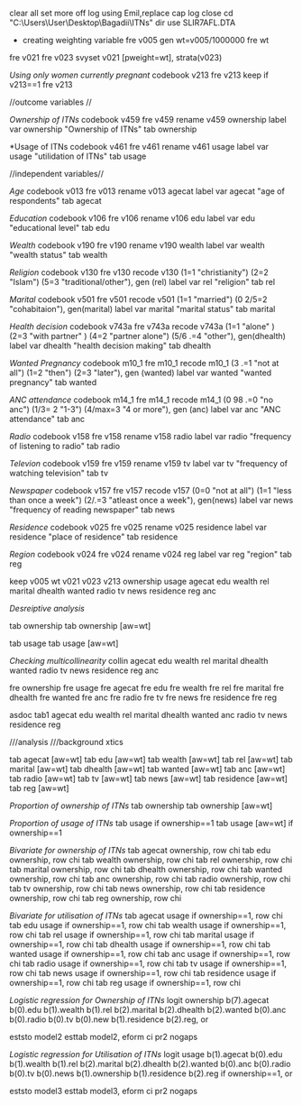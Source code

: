 clear all
set more off
log using Emil,replace
cap log close 
cd "C:\Users\User\Desktop\Bagadii\ITNs"
dir
use SLIR7AFL.DTA 

* creating weighting variable
fre v005
gen wt=v005/1000000
fre wt

fre v021
fre v023
svyset v021 [pweight=wt], strata(v023)

*Using only women currently pregnant*
codebook v213
fre v213
keep if v213==1
fre v213

//outcome variables //

*Ownership of ITNs*
codebook v459
fre v459
rename v459 ownership
label var ownership "Ownership of ITNs"
tab ownership

*Usage of ITNs
codebook v461
fre v461
rename v461 usage
label var usage "utilidation of ITNs"
tab usage

//independent variables//

*Age*
codebook v013
fre v013
rename v013 agecat
label var agecat "age of respondents"
tab agecat

*Education*
codebook v106
fre v106
rename v106 edu
label var edu "educational level"
tab edu

*Wealth*
codebook v190
fre v190
rename v190 wealth
label var wealth "wealth status"
tab wealth

*Religion*
codebook v130
fre v130
recode  v130 (1=1 "christianity") (2=2 "Islam") (5=3 "traditional/other"), gen (rel)
label var rel "religion"
tab rel

*Marital* 
codebook v501
fre v501
recode v501 (1=1 "married")  (0 2/5=2 "cohabitaion"), gen(marital)
label var marital "marital status"
tab marital

*Health decision*
codebook v743a
fre v743a
recode v743a (1=1 "alone" ) (2=3 "with partner" ) (4=2 "partner alone") (5/6 .=4 "other"), gen(dhealth)
label var dhealth "health decision making"
tab dhealth

*Wanted Pregnancy*
codebook m10_1
fre m10_1
recode m10_1 (3 .=1 "not at all") (1=2 "then") (2=3 "later"), gen (wanted)
label var wanted "wanted pregnancy"
tab wanted

*ANC attendance*
codebook m14_1
fre m14_1
recode m14_1 (0 98 .=0 "no anc") (1/3= 2 "1-3") (4/max=3 "4 or more"), gen (anc)
label var anc "ANC attendance"
tab anc

*Radio*
codebook v158
fre v158
rename v158 radio
label var radio "frequency of listening to radio"
tab radio

*Televion*
codebook v159
fre v159
rename v159 tv
label var tv "frequency of watching television"
tab tv

*Newspaper*
codebook v157
fre v157
recode v157 (0=0 "not at all") (1=1 "less than once a week") (2/.=3 "atleast once a week"), gen(news)
label var news "frequency of reading newspaper"
tab news

*Residence*
codebook v025
fre v025
rename v025 residence
label var residence "place of residence"
tab residence

*Region*
codebook v024
fre v024
rename v024 reg
label var reg "region"
tab reg

keep v005 wt v021 v023 v213 ownership usage agecat edu wealth rel  marital dhealth wanted radio tv news residence reg    anc

*Desreiptive analysis*

tab ownership 
tab ownership [aw=wt]

tab usage
tab usage [aw=wt]

*Checking multicollinearity*
collin agecat edu wealth rel  marital dhealth wanted  radio tv news residence reg anc

fre ownership
fre usage 
fre agecat
fre edu
fre wealth
fre rel
fre marital
fre dhealth
fre wanted
fre anc
fre radio
fre tv
fre news
fre residence
fre reg

asdoc tab1 agecat edu wealth rel marital dhealth wanted anc radio tv news residence reg

///analysis 
///background xtics 

tab agecat [aw=wt]
tab edu [aw=wt]
tab wealth [aw=wt]
tab rel [aw=wt]
tab marital [aw=wt]
tab dhealth [aw=wt]
tab wanted [aw=wt]
tab anc [aw=wt]
tab radio [aw=wt]
tab tv [aw=wt]
tab news [aw=wt]
tab residence [aw=wt]
tab reg [aw=wt]

*Proportion of ownership of ITNs*
tab ownership 
tab ownership [aw=wt]

*Proportion of usage of ITNs*
tab usage if ownership==1
tab  usage [aw=wt] if ownership==1

*Bivariate for ownership of ITNs* 
tab agecat ownership, row chi
tab edu ownership, row chi
tab wealth ownership, row chi
tab rel ownership, row chi
tab marital ownership, row chi
tab dhealth ownership, row chi
tab wanted ownership, row chi
tab anc ownership, row chi
tab radio ownership, row chi
tab tv ownership, row chi
tab news ownership, row chi
tab residence ownership, row chi
tab reg ownership, row chi

*Bivariate for utilisation of ITNs*
tab agecat usage if ownership==1, row chi
tab edu usage if ownership==1, row chi
tab wealth usage if ownership==1, row chi
tab rel usage if ownership==1, row chi
tab marital usage if ownership==1, row chi
tab dhealth usage if ownership==1, row chi
tab wanted usage if ownership==1, row chi
tab anc usage if ownership==1, row chi
tab radio usage if ownership==1, row chi
tab tv usage if ownership==1, row chi
tab news usage if ownership==1, row chi
tab residence usage if ownership==1, row chi
tab reg usage if ownership==1, row chi

*Logistic regression for Ownership of ITNs*
logit ownership b(7).agecat b(0).edu b(1).wealth b(1).rel b(2).marital b(2).dhealth b(2).wanted b(0).anc b(0).radio b(0).tv  b(0).new b(1).residence b(2).reg, or

eststo model2
esttab model2, eform ci pr2 nogaps

*Logistic regression for Utilisation of ITNs*
logit usage b(1).agecat b(0).edu b(1).wealth b(1).rel b(2).marital b(2).dhealth b(2).wanted b(0).anc b(0).radio b(0).tv  b(0).news  b(1).ownership b(1).residence b(2).reg if ownership==1, or

eststo model3
esttab model3, eform ci pr2 nogaps



